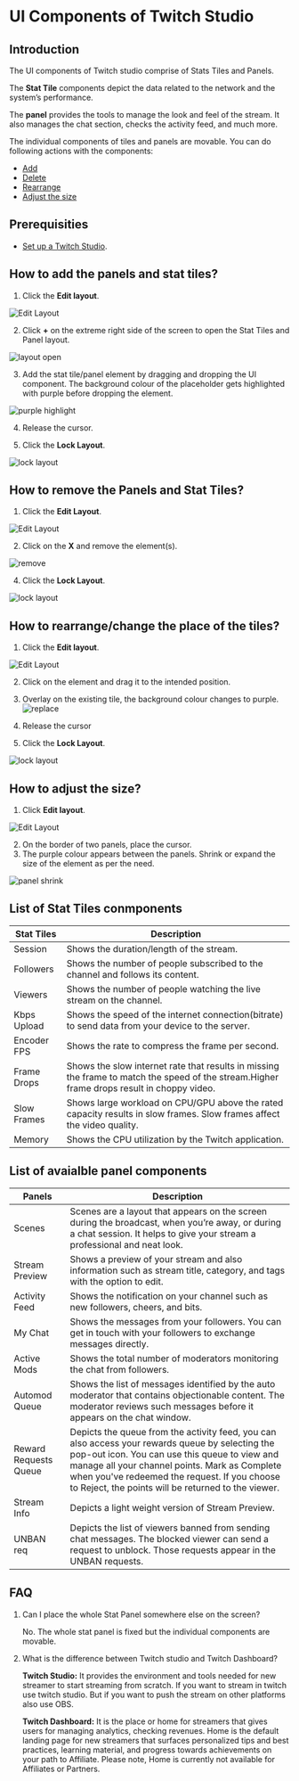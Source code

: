 # UI Components of Twitch Studio

## Introduction
The UI components of Twitch studio comprise of Stats Tiles and Panels. 

The **Stat Tile** components depict the data related to the network and the system’s performance.

The **panel** provides the tools to manage the look and feel of the stream. It also manages the chat section, checks the activity feed, and much more.

The individual components of tiles and panels are movable. You can do following actions with the components:
* [Add](https://github.com/akshayakolay/Portfolio/edit/main/Reference%20Guides/UI%20components%20of%20Twitch%20Studio.md#how-to-add-the-panels-and-stat-tiles)
* [Delete](https://github.com/akshayakolay/Portfolio/edit/main/Reference%20Guides/UI%20components%20of%20Twitch%20Studio.md#how-to-remove-the-panels-and-stat-tiles)
* [Rearrange](https://github.com/akshayakolay/Portfolio/edit/main/Reference%20Guides/UI%20components%20of%20Twitch%20Studio.md#how-to-rearrangechange-the-place-of-the-tiles)
* [Adjust the size](https://github.com/akshayakolay/Portfolio/edit/main/Reference%20Guides/UI%20components%20of%20Twitch%20Studio.md#how-to-adjust-the-size)

## Prerequisities
* [Set up a Twitch Studio](https://github.com/akshayakolay/Portfolio/blob/main/Tutorials/Set%20up%20your%20Twitch%20Studio.md#steps-to-set-up-the-studio).

## How to add the panels and stat tiles?
1) Click the **Edit layout**.

![**Edit Layout**](https://github.com/akshayakolay/Portfolio/blob/main/Reference%20Guides/edit%20layout%20window.png)

2) Click **+** on the extreme right side of the screen to open the Stat Tiles and Panel layout.

![layout open](https://github.com/akshayakolay/Portfolio/blob/main/Reference%20Guides/layout%20open.png)


3) Add the stat tile/panel element by dragging and dropping the UI component. The background colour of the placeholder gets highlighted with purple before dropping the   element. 

![purple highlight](https://github.com/akshayakolay/Portfolio/blob/main/Reference%20Guides/purple%20highlight.png)

4) Release the cursor.

5) Click the **Lock Layout**.

![lock layout](https://github.com/akshayakolay/Portfolio/blob/main/Reference%20Guides/lock%20layout.png)

## How to remove the Panels and Stat Tiles?
1) Click the **Edit Layout**.

![**Edit Layout**](https://github.com/akshayakolay/Portfolio/blob/main/Reference%20Guides/edit%20layout%20window.png)

2) Click on the **X** and remove the element(s).

![remove](https://github.com/akshayakolay/Portfolio/blob/main/Reference%20Guides/remove.png)

4) Click the **Lock Layout**.

![lock layout](https://github.com/akshayakolay/Portfolio/blob/main/Reference%20Guides/lock%20layout.png)

## How to rearrange/change the place of the tiles?
1) Click the **Edit layout**.

![**Edit Layout**](https://github.com/akshayakolay/Portfolio/blob/main/Reference%20Guides/edit%20layout%20window.png)

2) Click on the element and drag it to the intended position.
3) Overlay on the existing tile, the background colour changes to purple.
![replace](https://github.com/akshayakolay/Portfolio/blob/main/Reference%20Guides/replace.png)

4) Release the cursor
5) Click the **Lock Layout**.

![lock layout](https://github.com/akshayakolay/Portfolio/blob/main/Reference%20Guides/lock%20layout.png)

## How to adjust the size?
1) Click **Edit layout**.

![**Edit Layout**](https://github.com/akshayakolay/Portfolio/blob/main/Reference%20Guides/edit%20layout%20window.png)

2) On the border of two panels, place the cursor.
3) The purple colour appears between the panels. Shrink or expand the size of the element as per the need.

![panel shrink](https://github.com/akshayakolay/Portfolio/blob/main/Reference%20Guides/panel%20shrink.png)


## List of Stat Tiles conmponents
|Stat Tiles|Description|
|----------|-----------| 
|Session|Shows the duration/length of the stream.|
|Followers|Shows the number of people subscribed to the channel and follows its content.|
|Viewers|Shows the number of people watching the live stream on the channel.|
|Kbps Upload|Shows the speed of the internet connection(bitrate) to send data from your device to the server.|
|Encoder FPS|Shows the rate to compress the frame per second.|
|Frame Drops|Shows the slow internet rate that results in missing the frame to match the speed of the stream.Higher frame drops result in choppy video.|
|Slow Frames|Shows large workload on CPU/GPU above the rated capacity results in slow frames. Slow frames affect the video quality.|
|Memory|Shows the CPU utilization by the Twitch application.|

## List of avaialble panel components
|Panels|Description|
|------|-----------|
|Scenes|Scenes are a layout that appears on the screen during the broadcast, when you’re away, or during a chat session. It helps to give your stream a professional and neat look.|
|Stream Preview|Shows a preview of your stream and also information such as stream title, category, and tags with the option to edit.|
|Activity Feed|Shows the notification on your channel such as new followers, cheers, and bits.|
|My Chat|Shows the messages from your followers. You can get in touch with your followers to exchange messages directly.|
|Active Mods|Shows the total number of moderators monitoring the chat from followers.|
|Automod Queue|Shows the list of messages identified by the auto moderator that contains objectionable content. The moderator reviews such messages before it appears on the chat window.|
|Reward Requests Queue|Depicts the queue from the activity feed, you can also access your rewards queue by selecting the pop-out icon. You can use this queue to view and manage all your channel points. Mark as Complete when you've redeemed the request. If you choose to Reject, the points will be returned to the viewer.|
|Stream Info|Depicts a light weight version of Stream Preview.|
|UNBAN req|Depicts the list of viewers banned from sending chat messages. The blocked viewer can send a request to unblock. Those requests appear in the UNBAN requests.|

## FAQ
1) Can I place the whole Stat Panel somewhere else on the screen?

   No. The whole stat panel is fixed but the individual components are movable.
   
2) What is the difference between Twitch studio and Twitch Dashboard?

   **Twitch Studio:** It provides the environment and tools needed for new streamer to start streaming from scratch. If you want to stream in twitch use twitch studio.   But if you want to push the stream on other platforms also use OBS.

   **Twitch Dashboard:** It is the place or home for streamers that gives users for managing analytics, checking revenues. 
      Home is the default landing page for new streamers that surfaces personalized tips and best practices, learning material, and progress towards achievements on your path to Affiliate. Please note, Home is currently not available for Affiliates or Partners.

   
   
  










